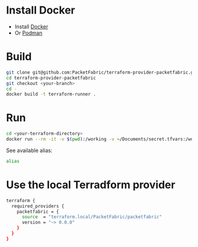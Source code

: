 # Install Docker
* Install [Docker](https://docs.docker.com/get-docker/)
* Or [Podman](https://podman.io/)

# Build

```sh
git clone git@github.com:PacketFabric/terraform-provider-packetfabric.git
cd terraform-provider-packetfabric
git checkout <your-branch>
cd -
docker build -t terraform-runner .
```

# Run
```sh
cd <your-terraform-directory>
docker run --rm -it -v $(pwd):/working -v ~/Documents/secret.tfvars:/working/secret.tfvars --entrypoint=zsh terraform-runner
```

See available alias:
```sh
alias
```

# Use the local Terradform provider
```sh
terraform {
  required_providers {
    packetfabric = {
      source  = "terraform.local/PacketFabric/packetfabric"
      version = "~> 0.0.0"
    }
  }
}
```
